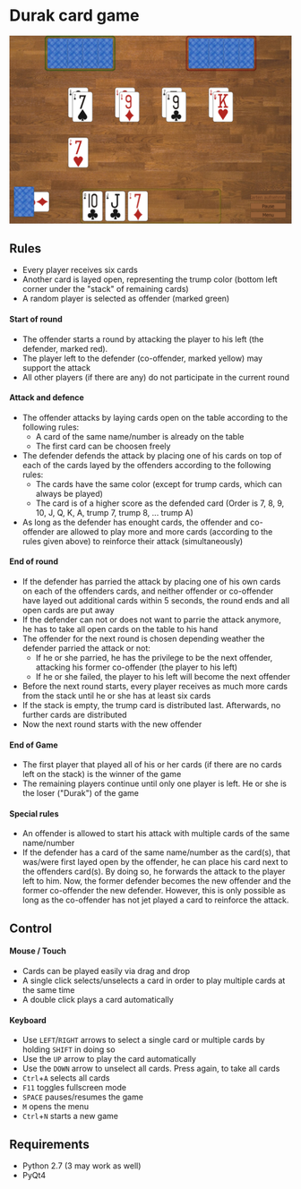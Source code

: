 # Durak card game

![screenshot](screenshot.png)

## Rules

- Every player receives six cards
- Another card is layed open, representing the trump color (bottom left corner under the "stack" of remaining cards)
- A random player is selected as offender (marked green)

#### Start of round
- The offender starts a round by attacking the player to his left (the defender, marked red). 
- The player left to the defender (co-offender, marked yellow) may support the attack
- All other players (if there are any) do not participate in the current round
#### Attack and defence
- The offender attacks by laying cards open on the table according to the following rules:
  - A card of the same name/number is already on the table
  - The first card can be choosen freely
- The defender defends the attack by placing one of his cards on top of each of the cards layed by the offenders according to the following rules:
  - The cards have the same color (except for trump cards, which can always be played)
  - The card is of a higher score as the defended card (Order is 7, 8, 9, 10, J, Q, K, A, trump 7, trump 8, ... trump A)
- As long as the defender has enought cards, the offender and co-offender are allowed to play more and more cards (according to the rules given above) to reinforce their attack (simultaneously)
#### End of round
- If the defender has parried the attack by placing one of his own cards on each of the offenders cards, and neither offender or co-offender have layed out additional cards within 5 seconds, the round ends and all open cards are put away
- If the defender can not or does not want to parrie the attack anymore, he has to take all open cards on the table to his hand
- The offender for the next round is chosen depending weather the defender parried the attack or not:
  - If he or she parried, he has the privilege to be the next offender, attacking his former co-offender (the player to his left)
  - If he or she failed, the player to his left will become the next offender
- Before the next round starts, every player receives as much more cards from the stack until he or she has at least six cards
- If the stack is empty, the trump card is distributed last. Afterwards, no further cards are distributed
- Now the next round starts with the new offender

#### End of Game
- The first player that played all of his or her cards (if there are no cards left on the stack) is the winner of the game
- The remaining players continue until only one player is left. He or she is the loser ("Durak") of the game

#### Special rules
- An offender is allowed to start his attack with multiple cards of the same name/number
- If the defender has a card of the same name/number as the card(s), that was/were first layed open by the offender, he can place his card next to the offenders card(s). By doing so, he forwards the attack to the player left to him. Now, the former defender becomes the new offender and the former co-offender the new defender. However, this is only possible as long as the co-offender has not jet played a card to reinforce the attack.


## Control
#### Mouse / Touch
- Cards can be played easily via drag and drop
- A single click selects/unselects a card in order to play multiple cards at the same time
- A double click plays a card automatically
#### Keyboard
- Use `LEFT`/`RIGHT` arrows to select a single card or multiple cards by holding `SHIFT` in doing so
- Use the `UP` arrow to play the card automatically
- Use the `DOWN` arrow to unselect all cards. Press again, to take all cards
- `Ctrl`+`A` selects all cards
- `F11` toggles fullscreen mode
- `SPACE` pauses/resumes the game
- `M` opens the menu
- `Ctrl`+`N` starts a new game


## Requirements

- Python 2.7 (3 may work as well)
- PyQt4 
